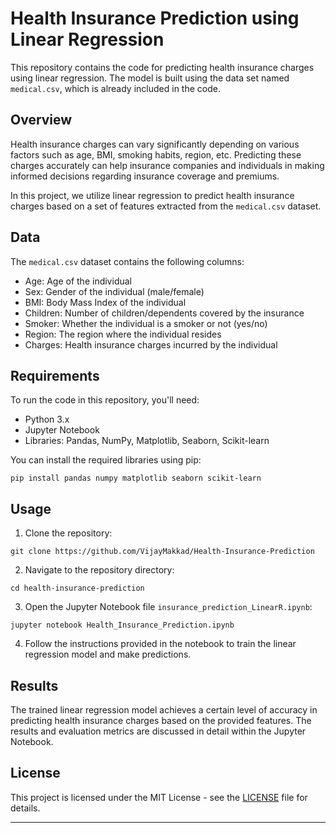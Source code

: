 # Health Insurance Prediction using Linear Regression

This repository contains the code for predicting health insurance charges using linear regression. The model is built using the data set named `medical.csv`, which is already included in the code.

## Overview

Health insurance charges can vary significantly depending on various factors such as age, BMI, smoking habits, region, etc. Predicting these charges accurately can help insurance companies and individuals in making informed decisions regarding insurance coverage and premiums.

In this project, we utilize linear regression to predict health insurance charges based on a set of features extracted from the `medical.csv` dataset.

## Data

The `medical.csv` dataset contains the following columns:

- Age: Age of the individual
- Sex: Gender of the individual (male/female)
- BMI: Body Mass Index of the individual
- Children: Number of children/dependents covered by the insurance
- Smoker: Whether the individual is a smoker or not (yes/no)
- Region: The region where the individual resides
- Charges: Health insurance charges incurred by the individual

## Requirements

To run the code in this repository, you'll need:

- Python 3.x
- Jupyter Notebook
- Libraries: Pandas, NumPy, Matplotlib, Seaborn, Scikit-learn

You can install the required libraries using pip:

```
pip install pandas numpy matplotlib seaborn scikit-learn
```

## Usage

1. Clone the repository:

```
git clone https://github.com/VijayMakkad/Health-Insurance-Prediction
```

2. Navigate to the repository directory:

```
cd health-insurance-prediction
```

3. Open the Jupyter Notebook file `insurance_prediction_LinearR.ipynb`:

```
jupyter notebook Health_Insurance_Prediction.ipynb
```

4. Follow the instructions provided in the notebook to train the linear regression model and make predictions.

## Results

The trained linear regression model achieves a certain level of accuracy in predicting health insurance charges based on the provided features. The results and evaluation metrics are discussed in detail within the Jupyter Notebook.

## License

This project is licensed under the MIT License - see the [LICENSE](LICENSE) file for details.

---
